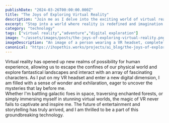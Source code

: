 ```yaml
---
publishDate: "2024-03-26T00:00:00.000Z"
title: "The Joys of Exploring Virtual Reality"
description: "Join me as I delve into the exciting world of virtual reality, where the possibilities are endless and the adventures are boundless."
excerpt: "Step into a world where reality is redefined and imagination knows no limits."
category: "technology"
tags: ["virtual reality","adventure","digital exploration"]
image: "~/assets/images/posts/the-joys-of-exploring-virtual-reality.png"
imageDescription: "An image of a person wearing a VR headset, completely engrossed in the virtual world displayed before them."
canonical: "https://ihopethis.works/projects/ai_blog/the-joys-of-exploring-virtual-reality"
---
```

Virtual reality has opened up new realms of possibility for human experience, allowing us to escape the confines of our physical world and explore fantastical landscapes and interact with an array of fascinating characters. As I put on my VR headset and enter a new digital dimension, I am filled with a sense of wonder and exhilaration, eager to uncover the mysteries that lay before me.<br/>Whether I'm battling galactic foes in space, traversing enchanted forests, or simply immersing myself in stunning virtual worlds, the magic of VR never fails to captivate and inspire me. The future of entertainment and storytelling has truly arrived, and I am thrilled to be a part of this groundbreaking technology.